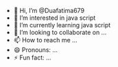 - 👋 Hi, I’m @Duafatima679
- 👀 I’m interested in java script 
- 🌱 I’m currently learning java script 
- 💞️ I’m looking to collaborate on ...
- 📫 How to reach me ...
- 😄 Pronouns: ...
- ⚡ Fun fact: ...

<!---
Duafatima679/Duafatima679 is a ✨ special ✨ repository because its `README.md` (this file) appears on your GitHub profile.
You can click the Preview link to take a look at your changes.
--->
